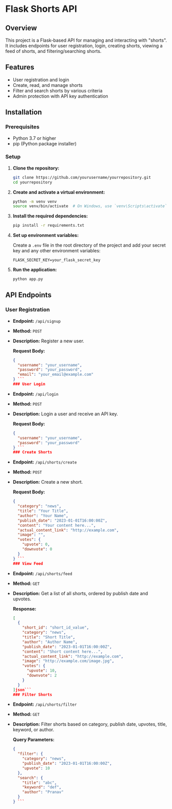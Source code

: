 # Flask Shorts API

## Overview

This project is a Flask-based API for managing and interacting with "shorts". It includes endpoints for user registration, login, creating shorts, viewing a feed of shorts, and filtering/searching shorts.

## Features

- User registration and login
- Create, read, and manage shorts
- Filter and search shorts by various criteria
- Admin protection with API key authentication

## Installation

### Prerequisites

- Python 3.7 or higher
- pip (Python package installer)

### Setup

1. **Clone the repository:**

    ```bash
    git clone https://github.com/yourusername/yourrepository.git
    cd yourrepository
    ```

2. **Create and activate a virtual environment:**

    ```bash
    python -m venv venv
    source venv/bin/activate  # On Windows, use `venv\Scripts\activate`
    ```

3. **Install the required dependencies:**

    ```bash
    pip install -r requirements.txt
    ```

4. **Set up environment variables:**

    Create a `.env` file in the root directory of the project and add your secret key and any other environment variables:

    ```
    FLASK_SECRET_KEY=your_flask_secret_key
    ```

5. **Run the application:**

    ```bash
    python app.py
    ```

## API Endpoints

### User Registration

- **Endpoint:** `/api/signup`
- **Method:** `POST`
- **Description:** Register a new user.

  **Request Body:**
  ```json
  {
    "username": "your_username",
    "password": "your_password",
    "email": "your_email@example.com"
  } ```
  ### User Login

- **Endpoint:** `/api/login`
- **Method:** `POST`
- **Description:** Login a user and receive an API key.

  **Request Body:**
  ```json
  {
    "username": "your_username",
    "password": "your_password"
  } ```
  ### Create Shorts

- **Endpoint:** `/api/shorts/create`
- **Method:** `POST`
- **Description:** Create a new short.

  **Request Body:**
  ```json
  {
    "category": "news",
    "title": "Your Title",
    "author": "Your Name",
    "publish_date": "2023-01-01T16:00:00Z",
    "content": "Your content here...",
    "actual_content_link": "http://example.com",
    "image": "",
    "votes": {
      "upvote": 0,
      "downvote": 0
    }
  } ```
  ### View Feed

- **Endpoint:** `/api/shorts/feed`
- **Method:** `GET`
- **Description:** Get a list of all shorts, ordered by publish date and upvotes.

  **Response:**
  ```json
  [
    {
      "short_id": "short_id_value",
      "category": "news",
      "title": "Short Title",
      "author": "Author Name",
      "publish_date": "2023-01-01T16:00:00Z",
      "content": "Short content here...",
      "actual_content_link": "http://example.com",
      "image": "http://example.com/image.jpg",
      "votes": {
        "upvote": 10,
        "downvote": 2
      }
    }
  ]json```
  ### Filter Shorts

- **Endpoint:** `/api/shorts/filter`
- **Method:** `GET`
- **Description:** Filter shorts based on category, publish date, upvotes, title, keyword, or author.

  **Query Parameters:**
  ```json
  {
    "filter": {
      "category": "news",
      "publish_date": "2023-01-01T16:00:00Z",
      "upvote": 10
    },
    "search": {
      "title": "abc",
      "keyword": "def",
      "author": "Pranav"
    }
  } ```
